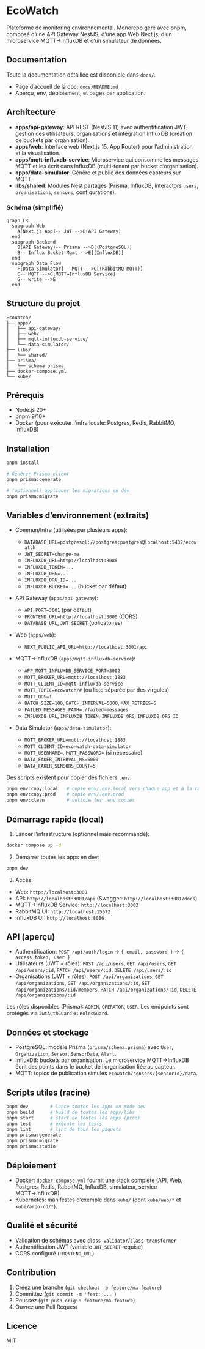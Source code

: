 # EcoWatch

Plateforme de monitoring environnemental. Monorepo géré avec pnpm, composé d’une API Gateway NestJS, d’une app Web Next.js, d’un microservice MQTT→InfluxDB et d’un simulateur de données.

## Documentation

Toute la documentation détaillée est disponible dans `docs/`.
- Page d’accueil de la doc: `docs/README.md`
- Aperçu, env, déploiement, et pages par application.

## Architecture

- **apps/api-gateway**: API REST (NestJS 11) avec authentification JWT, gestion des utilisateurs, organisations et intégration InfluxDB (création de buckets par organisation).
- **apps/web**: Interface web (Next.js 15, App Router) pour l’administration et la visualisation.
- **apps/mqtt-influxdb-service**: Microservice qui consomme les messages MQTT et les écrit dans InfluxDB (multi-tenant par bucket d’organisation).
- **apps/data-simulator**: Génère et publie des données capteurs sur MQTT.
- **libs/shared**: Modules Nest partagés (Prisma, InfluxDB, interactors `users`, `organisations`, `sensors`, configurations).

### Schéma (simplifié)

```mermaid
graph LR
  subgraph Web
    A[Next.js App]-- JWT -->B(API Gateway)
  end
  subgraph Backend
    B(API Gateway)-- Prisma -->D[(PostgreSQL)]
    B-- Influx Bucket Mgmt -->E[(InfluxDB)]
  end
  subgraph Data Flow
    F[Data Simulator]-- MQTT -->C[(RabbitMQ MQTT)]
    C-- MQTT -->G[MQTT→InfluxDB Service]
    G-- write -->E
  end
```

## Structure du projet

```
EcoWatch/
├── apps/
│   ├── api-gateway/
│   ├── web/
│   ├── mqtt-influxdb-service/
│   └── data-simulator/
├── libs/
│   └── shared/
├── prisma/
│   └── schema.prisma
├── docker-compose.yml
└── kube/
```

## Prérequis

- Node.js 20+
- pnpm 9/10+
- Docker (pour exécuter l’infra locale: Postgres, Redis, RabbitMQ, InfluxDB)

## Installation

```bash
pnpm install

# Générer Prisma client
pnpm prisma:generate

# (optionnel) appliquer les migrations en dev
pnpm prisma:migrate
```

## Variables d’environnement (extraits)

- Commun/Infra (utilisées par plusieurs apps):
  - `DATABASE_URL=postgresql://postgres:postgres@localhost:5432/ecowatch`
  - `JWT_SECRET=change-me`
  - `INFLUXDB_URL=http://localhost:8086`
  - `INFLUXDB_TOKEN=...`
  - `INFLUXDB_ORG=...`
  - `INFLUXDB_ORG_ID=...`
  - `INFLUXDB_BUCKET=...` (bucket par défaut)

- API Gateway (`apps/api-gateway`):
  - `API_PORT=3001` (par défaut)
  - `FRONTEND_URL=http://localhost:3000` (CORS)
  - `DATABASE_URL`, `JWT_SECRET` (obligatoires)

- Web (`apps/web`):
  - `NEXT_PUBLIC_API_URL=http://localhost:3001/api`

- MQTT→InfluxDB (`apps/mqtt-influxdb-service`):
  - `APP_MQTT_INFLUXDB_SERVICE_PORT=3002`
  - `MQTT_BROKER_URL=mqtt://localhost:1883`
  - `MQTT_CLIENT_ID=mqtt-influxdb-service`
  - `MQTT_TOPIC=ecowatch/#` (ou liste séparée par des virgules)
  - `MQTT_QOS=1`
  - `BATCH_SIZE=100`, `BATCH_INTERVAL=5000`, `MAX_RETRIES=5`
  - `FAILED_MESSAGES_PATH=./failed-messages`
  - `INFLUXDB_URL`, `INFLUXDB_TOKEN`, `INFLUXDB_ORG`, `INFLUXDB_ORG_ID`

- Data Simulator (`apps/data-simulator`):
  - `MQTT_BROKER_URL=mqtt://localhost:1883`
  - `MQTT_CLIENT_ID=eco-watch-data-simulator`
  - `MQTT_USERNAME=`, `MQTT_PASSWORD=` (si nécessaire)
  - `DATA_FAKER_INTERVAL_MS=5000`
  - `DATA_FAKER_SENSORS_COUNT=5`

Des scripts existent pour copier des fichiers `.env`:

```bash
pnpm env:copy:local   # copie env/.env.local vers chaque app et à la racine
pnpm env:copy:prod    # copie env/.env.prod
pnpm env:clean        # nettoie les .env copiés
```

## Démarrage rapide (local)

1) Lancer l’infrastructure (optionnel mais recommandé):

```bash
docker compose up -d
```

2) Démarrer toutes les apps en dev:

```bash
pnpm dev
```

3) Accès:

- Web: `http://localhost:3000`
- API: `http://localhost:3001/api` (Swagger: `http://localhost:3001/docs`)
- MQTT→InfluxDB Service: `http://localhost:3002`
- RabbitMQ UI: `http://localhost:15672`
- InfluxDB UI: `http://localhost:8086`

## API (aperçu)

- Authentification: `POST /api/auth/login` → `{ email, password }` → `{ access_token, user }`
- Utilisateurs (JWT + rôles): `POST /api/users`, `GET /api/users`, `GET /api/users/:id`, `PATCH /api/users/:id`, `DELETE /api/users/:id`
- Organisations (JWT + rôles): `POST /api/organizations`, `GET /api/organizations`, `GET /api/organizations/:id`, `GET /api/organizations/:id/members`, `PATCH /api/organizations/:id`, `DELETE /api/organizations/:id`

Les rôles disponibles (Prisma): `ADMIN`, `OPERATOR`, `USER`. Les endpoints sont protégés via `JwtAuthGuard` et `RolesGuard`.

## Données et stockage

- PostgreSQL: modèle Prisma (`prisma/schema.prisma`) avec `User`, `Organization`, `Sensor`, `SensorData`, `Alert`.
- InfluxDB: buckets par organisation. Le microservice MQTT→InfluxDB écrit des points dans le bucket de l’organisation liée au capteur.
- MQTT: topics de publication simulés `ecowatch/sensors/{sensorId}/data`.

## Scripts utiles (racine)

```bash
pnpm dev        # lance toutes les apps en mode dev
pnpm build      # build de toutes les apps/libs
pnpm start      # start de toutes les apps (prod)
pnpm test       # exécute les tests
pnpm lint       # lint de tous les paquets
pnpm prisma:generate
pnpm prisma:migrate
pnpm prisma:studio
```

## Déploiement

- Docker: `docker-compose.yml` fournit une stack complète (API, Web, Postgres, Redis, RabbitMQ, InfluxDB, simulateur, service MQTT→InfluxDB).
- Kubernetes: manifestes d’exemple dans `kube/` (dont `kube/web/*` et `kube/argo-cd/*`).

## Qualité et sécurité

- Validation de schémas avec `class-validator`/`class-transformer`
- Authentification JWT (variable `JWT_SECRET` requise)
- CORS configuré (`FRONTEND_URL`)

## Contribution

1. Créez une branche (`git checkout -b feature/ma-feature`)
2. Committez (`git commit -m 'feat: ...'`)
3. Poussez (`git push origin feature/ma-feature`)
4. Ouvrez une Pull Request

## Licence

MIT
